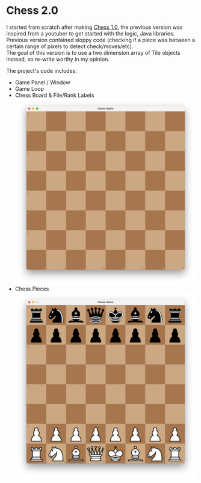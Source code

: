 # Chess 2.0

I started from scratch after making [Chess 1.0](https://github.com/BeraSenol/Chess-Game-Java), the previous version was inspired from a youtuber to get started with the logic, Java libraries.<br>
Previous version contained sloppy code (checking if a piece was between a certain range of pixels to detect check/moves/etc).<br>
The goal of this version is to use a two dimension array of Tile objects instead, so re-write worthy in my opinion.<br>

The project's code includes:<br>

- Game Panel / Window
- Game Loop
- Chess Board & File/Rank Labels
![Screenshot_1](https://github.com/BeraSenol/Chess-Game-Java-2.0/blob/main/res/readme/chess-board.png)
- Chess Pieces
![Screenshot_2](https://github.com/BeraSenol/Chess-Game-Java-2.0/blob/main/res/readme/chess-board-pieces.png)